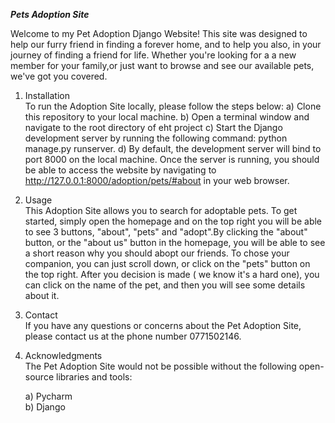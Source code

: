 **_Pets Adoption Site_**


   Welcome to my Pet Adoption Django Website! This site was designed to help 
our furry friend in finding a forever home, and to help you also, in your journey of finding 
a friend for life. Whether you're looking for a 
a new member for your family,or just want to browse and see our available
pets, we've got you covered.

1. Installation\
   To run the Adoption Site locally, please follow the steps below:
a) Clone this repository to your local machine.
b) Open a terminal window and navigate to the root directory
of eht project 
c) Start the Django development server by running the following 
command: python manage.py runserver.
d) By default, the development server will bind to port 8000 on the local 
machine. 
Once the server is running, you should be able to access the website 
by navigating to http://127.0.0.1:8000/adoption/pets/#about in your 
web browser.

2. Usage\
   This Adoption Site allows you to search for adoptable pets.
To get started, simply open the homepage and on the top right you will
be able to see 3 buttons, "about", "pets" and "adopt".By clicking the
"about" button, or the "about us" button in the homepage, you will be 
able to see a short reason why you should abopt our friends. To chose your
companion, you can just scroll down, or click on the "pets" button on the
top right. After you decision is made ( we know it's a hard one), 
you can click on the name of the pet, and then you will see some details 
about it.



3. Contact\
   If you have any questions or concerns about the Pet Adoption Site, 
please contact us at the phone number 0771502146.



4. Acknowledgments\
 The Pet Adoption Site would not be possible without the following
open-source libraries and tools:

      a) Pycharm\
      b) Django

